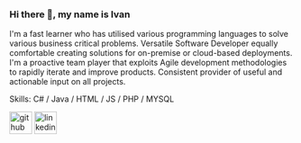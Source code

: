 ### Hi there 👋, my name is Ivan
I'm a fast learner who has utilised various programming languages to solve various business critical problems. Versatile Software Developer equally comfortable creating solutions for on-premise or cloud-based deployments. I'm a proactive team player that exploits Agile development methodologies to rapidly iterate and improve products. Consistent provider of useful and actionable input on all projects.


Skills: C# / Java / HTML / JS / PHP / MYSQL


[<img src='https://cdn.jsdelivr.net/npm/simple-icons@3.0.1/icons/github.svg' alt='github' height='40'>](https://github.com/https://github.com/ivanngyb)  [<img src='https://cdn.jsdelivr.net/npm/simple-icons@3.0.1/icons/linkedin.svg' alt='linkedin' height='40'>](https://www.linkedin.com/in/https://www.linkedin.com/in/ivanngyb//)  

